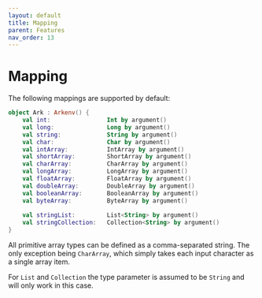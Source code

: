 ```yaml
---
layout: default
title: Mapping
parent: Features
nav_order: 13
---
```


# Mapping

The following mappings are supported by default:

```kotlin
object Ark : Arkenv() {
    val int:                Int by argument()
    val long:               Long by argument()
    val string:             String by argument()
    val char:               Char by argument()
    val intArray:           IntArray by argument()
    val shortArray:         ShortArray by argument()
    val charArray:          CharArray by argument()
    val longArray:          LongArray by argument()
    val floatArray:         FloatArray by argument()
    val doubleArray:        DoubleArray by argument()
    val booleanArray:       BooleanArray by argument()
    val byteArray:          ByteArray by argument()
    
    val stringList:         List<String> by argument()
    val stringCollection:   Collection<String> by argument() 
}
```

All primitive array types can be defined as a comma-separated string. 
The only exception being `CharArray`, which simply takes each input 
character as a single array item.

For `List` and `Collection` the type parameter is assumed to be `String`
and will only work in this case.


